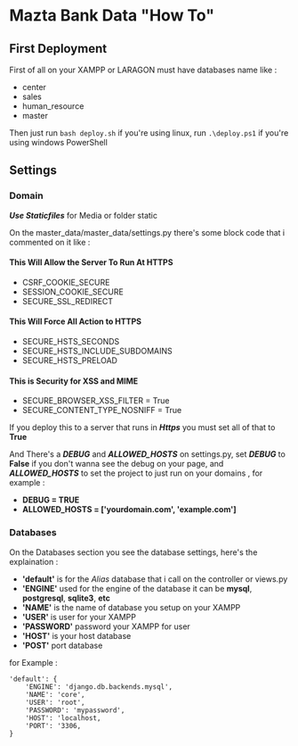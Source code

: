# Mazta Bank Data "How To"

## First Deployment

First of all on your XAMPP or LARAGON must have databases name like :
- center
- sales
- human_resource
- master

Then just run ```bash deploy.sh``` if you're using linux, run ```.\deploy.ps1``` if you're using windows PowerShell

## Settings

### Domain
__*Use Staticfiles*__ for Media or folder static

On the master_data/master_data/settings.py there's some block code that i commented on it like :

#### This Will Allow the Server To Run At HTTPS
- CSRF_COOKIE_SECURE
- SESSION_COOKIE_SECURE
- SECURE_SSL_REDIRECT

#### This Will Force All Action to HTTPS
- SECURE_HSTS_SECONDS
- SECURE_HSTS_INCLUDE_SUBDOMAINS
- SECURE_HSTS_PRELOAD

#### This is Security for XSS and MIME
- SECURE_BROWSER_XSS_FILTER = True
- SECURE_CONTENT_TYPE_NOSNIFF = True

If you deploy this to a server that runs in __*Https*__ you must set all of that to __True__

And There's a __*DEBUG*__ and __*ALLOWED_HOSTS*__ on settings.py, 
set __*DEBUG*__ to __False__ if you don't wanna see the debug on your page, 
and __*ALLOWED_HOSTS*__ to set the project to just run on your domains
, for example :
- __DEBUG = TRUE__
- __ALLOWED_HOSTS = ['yourdomain.com', 'example.com']__

### Databases

On the Databases section you see the database settings, here's the explaination :
- __'default'__ is for the _Alias_ database that i call on the controller or views.py
- __'ENGINE'__ used for the engine of the database it can be __mysql__, __postgresql__, __sqlite3__, __etc__
- __'NAME'__ is the name of database you setup on your XAMPP
- __'USER'__ is user for your XAMPP
- __'PASSWORD'__ password your XAMPP for user
- __'HOST'__ is your host database
- __'POST'__ port database

for Example :

    'default': {
        'ENGINE': 'django.db.backends.mysql',
        'NAME': 'core',
        'USER': 'root',
        'PASSWORD': 'mypassword',
        'HOST': 'localhost,
        'PORT': '3306,
    }